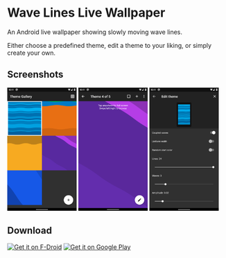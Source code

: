 # Wave Lines Live Wallpaper

An Android live wallpaper showing slowly moving wave lines.

Either choose a predefined theme, edit a theme to your liking, or simply
create your own.

## Screenshots

<img src="fastlane/metadata/android/en-US/images/phoneScreenshots/screencap-gallery.png"
	alt="Screenshot Gallery" width="160"/>
<img src="fastlane/metadata/android/en-US/images/phoneScreenshots/screencap-theme.png"
	alt="Screenshot Theme" width="160"/>
<img src="fastlane/metadata/android/en-US/images/phoneScreenshots/screencap-editor.png"
	alt="Screenshot Editor" width="160"/>

## Download

<a href="https://f-droid.org/packages/de.markusfisch.android.wavelines/"><img src="https://fdroid.gitlab.io/artwork/badge/get-it-on.png"
	alt="Get it on F-Droid" height="80"></a>
<a href="https://play.google.com/store/apps/details?id=de.markusfisch.android.wavelines"><img
	src="https://play.google.com/intl/en_us/badges/images/generic/en_badge_web_generic.png"
	alt="Get it on Google Play" height="80"></a>
